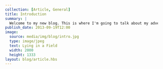 ```yaml
---
collection: [Article, General]
title: Introduction
summary: |
  Welcome to my new blog. This is where I'm going to talk about my adventures in writing and music.
publish_date: 2013-09-19T12:00
image:
  source: media/img/blog/intro.jpg
  type: image/jpeg
  text: Lying in a Field
  width: 2000
  height: 1333
layout: blog/article.hbs
---
```

